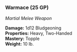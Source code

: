 ### Warmace (25 GP)
*Martial Melee Weapon*  

**Damage:** 1d12 Bludgeoning  
**Properties:** Heavy, Two-Handed  
**Mastery:** Topple  
**Weight:** 10 lb.